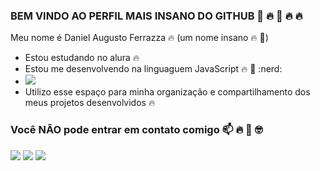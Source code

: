 ### BEM VINDO AO PERFIL MAIS INSANO DO GITHUB :100: :fire: :100: :fire: :fire:
Meu nome é Daniel Augusto Ferrazza :fire: (um nome insano :fire: :100:)
- Estou estudando no alura :fire:
- Estou me desenvolvendo na linguaguem JavaScript 🔥 💯 :nerd:
- ![](https://ov12-engine.flamingtext.com/netfu/tmp28006/coollogo_com-255183355.gif)
- Utilizo esse espaço para minha organização e compartilhamento dos meus projetos desenvolvidos :fire:

### Você **NÃO** pode entrar em contato comigo :mailbox: :fire: :100: 🤓
![](https://de5-engine.flamingtext.com/netfu/tmp28001/coollogo_com-2301467.gif)
![](https://media.tenor.com/GfxDEsOxZUUAAAAC/manoel-gomes-caneta-azul.gif)
![](https://media.tenor.com/THWirYcqOxMAAAAM/cat-cat-memes.gif)
